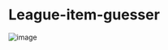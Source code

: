 # League-item-guesser
![image](https://user-images.githubusercontent.com/64931967/185754134-af2a6ec3-0557-4c68-8654-253770730685.png)
